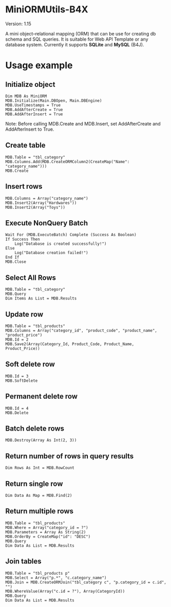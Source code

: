 # MiniORMUtils-B4X
Version: 1.15

A mini object–relational mapping (ORM) that can be use for creating db schema and SQL queries.
It is suitable for Web API Template or any database system.
Currently it supports **SQLite** and **MySQL** (B4J).

# Usage example

## Initialize object
```
Dim MDB As MiniORM
MDB.Initialize(Main.DBOpen, Main.DBEngine)
MDB.UseTimestamps = True
MDB.AddAfterCreate = True
MDB.AddAfterInsert = True
```
Note: Before calling MDB.Create and MDB.Insert, set AddAfterCreate and AddAfterInsert to True.

## Create table
```
MDB.Table = "tbl_category"
MDB.Columns.Add(MDB.CreateORMColumn2(CreateMap("Name": "category_name")))
MDB.Create
```

## Insert rows
```
MDB.Columns = Array("category_name")
MDB.Insert2(Array("Hardwares"))
MDB.Insert2(Array("Toys"))
```

## Execute NonQuery Batch
```
Wait For (MDB.ExecuteBatch) Complete (Success As Boolean)
If Success Then
    Log("Database is created successfully!")
Else
    Log("Database creation failed!")
End If
MDB.Close
```

## Select All Rows
```
MDB.Table = "tbl_category"
MDB.Query
Dim Items As List = MDB.Results
```

## Update row
```
MDB.Table = "tbl_products"
MDB.Columns = Array("category_id", "product_code", "product_name", "product_price")
MDB.Id = 2
MDB.Save2(Array(Category_Id, Product_Code, Product_Name, Product_Price))
```

## Soft delete row
```
MDB.Id = 3
MDB.SoftDelete
```

## Permanent delete row
```
MDB.Id = 4
MDB.Delete
```

## Batch delete rows
```
MDB.Destroy(Array As Int(2, 3))
```

## Return number of rows in query results
```
Dim Rows As Int = MDB.RowCount
```

## Return single row
```
Dim Data As Map = MDB.Find(2)
```

## Return multiple rows
```
MDB.Table = "tbl_products"
MDB.Where = Array("category_id = ?")
MDB.Parameters = Array As String(2)
MDB.OrderBy = CreateMap("id": "DESC")
MDB.Query
Dim Data As List = MDB.Results
```

## Join tables
```
MDB.Table = "tbl_products p"
MDB.Select = Array("p.*", "c.category_name")
MDB.Join = MDB.CreateORMJoin("tbl_category c", "p.category_id = c.id", "")
MDB.WhereValue(Array("c.id = ?"), Array(CategoryId))
MDB.Query
Dim Data As List = MDB.Results
```
